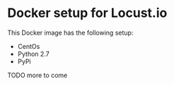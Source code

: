 # Docker setup for Locust.io 

This Docker image has the following setup:
* CentOs
* Python 2.7
* PyPi

TODO more to come
